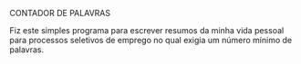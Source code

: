 CONTADOR DE PALAVRAS

Fiz este simples programa para escrever resumos da minha vida pessoal para processos seletivos de emprego no qual exigia um número mínimo de palavras.
